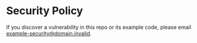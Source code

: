 # Security Policy

If you discover a vulnerability in this repo or its example code, please email example-security@domain.invalid.
